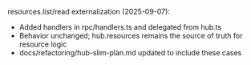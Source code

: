 resources.list/read externalization (2025-09-07):

- Added handlers in rpc/handlers.ts and delegated from hub.ts
- Behavior unchanged; hub.resources remains the source of truth for resource logic
- docs/refactoring/hub-slim-plan.md updated to include these cases
